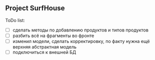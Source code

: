 ## Project SurfHouse

ToDo list:
- [ ] сделать методы по добавлению продуктов и типов продуктов
- [ ] разбить всё на фрагменты во фронте
- [ ] изменил модели, сделать корректировку, по факту нужна ещё
верхняя абстрактная модель
- [ ] подключиться к внешней БД